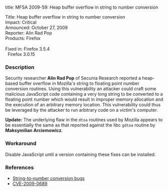 title: MFSA 2009-59: Heap buffer overflow in string to number conversion

<p>
<span class="label">Title:</span>      Heap buffer overflow in string to number conversion<br/>
<span class="label">Impact:</span>     Critical<br/>
<span class="label">Announced:</span>  October 27, 2009<br/>
<span class="label">Reporter:</span>   Alin Rad Pop<br/>
<span class="label">Products:</span>   Firefox<br/>
<br/>
<span class="label">Fixed in:</span>   Firefox 3.5.4<br/>
<span class="label">&#160;</span>      Firefox 3.0.15<br/>
</p>


<h3>Description</h3>

<p>Security researcher <strong>Alin Rad Pop</strong> of Secunia
Research reported a heap-based buffer overflow in Mozilla's string to
floating point number conversion routines.  Using this vulnerability
an attacker could craft some malicious JavaScript code containing a
very long string to be converted to a floating point number which
would result in improper memory allocation and the execution of an
arbitrary memory location.  This vulnerability could thus be leveraged
by the attacker to run arbitrary code on a victim's computer.</p>

<p><b>Update:</b> The underlying flaw in the <code>dtoa</code> routines used
by Mozilla appears to be essentially the same as that reported against the
libc <code>gdtoa</code> routine by <strong>Maksymilian Arciemowicz</strong>.
</p>

<h3>Workaround</h3>

<p>Disable JavaScript until a version containing these fixes can be installed.</p>

<h3>References</h3>

<ul>
  <li><a href="https://bugzilla.mozilla.org/buglist.cgi?bug_id=516396,516862">String-to-number conversion bugs</a></li>
  <li><a class="ex-ref" href="http://cve.mitre.org/cgi-bin/cvename.cgi?name=CVE-2009-0689">CVE-2009-0689</a></li>
</ul>




